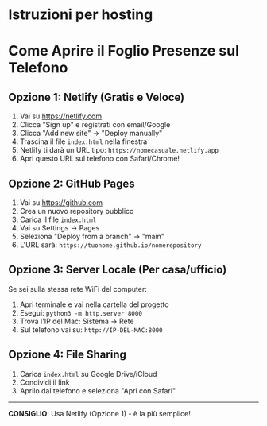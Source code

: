 # Istruzioni per hosting

# Come Aprire il Foglio Presenze sul Telefono

## Opzione 1: Netlify (Gratis e Veloce)

1. Vai su https://netlify.com
2. Clicca "Sign up" e registrati con email/Google
3. Clicca "Add new site" → "Deploy manually"
4. Trascina il file `index.html` nella finestra
5. Netlify ti darà un URL tipo: `https://nomecasuale.netlify.app`
6. Apri questo URL sul telefono con Safari/Chrome!

## Opzione 2: GitHub Pages

1. Vai su https://github.com
2. Crea un nuovo repository pubblico
3. Carica il file `index.html`
4. Vai su Settings → Pages
5. Seleziona "Deploy from a branch" → "main"
6. L'URL sarà: `https://tuonome.github.io/nomerepository`

## Opzione 3: Server Locale (Per casa/ufficio)

Se sei sulla stessa rete WiFi del computer:

1. Apri terminale e vai nella cartella del progetto
2. Esegui: `python3 -m http.server 8000`
3. Trova l'IP del Mac: Sistema → Rete
4. Sul telefono vai su: `http://IP-DEL-MAC:8000`

## Opzione 4: File Sharing

1. Carica `index.html` su Google Drive/iCloud
2. Condividi il link
3. Aprilo dal telefono e seleziona "Apri con Safari"

---

**CONSIGLIO**: Usa Netlify (Opzione 1) - è la più semplice!

